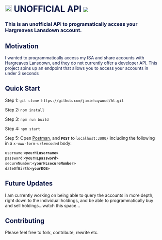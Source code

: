 # <span style="color:#0F1A48"><img src="https://upload.wikimedia.org/wikipedia/en/thumb/3/32/Hargreaves_Lansdown_logo.svg/1280px-Hargreaves_Lansdown_logo.svg.png" height="22" /> UNOFFICIAL API ![](https://github.com/jamiehaywood/hl/workflows/build/badge.svg)</span>

### <span style="color:#0F1A48">This is an unofficial API to programatically access your Hargreaves Lansdown account.</span>

## <div style="color:#0F1A48">Motivation</div>

<div style="color:#0F1A48"> I wanted to programmatically access my ISA and share accounts with Hargreaves Lansdown, and they do not currently offer a developer API. This project spins up an endpoint that allows you to access your accounts in under 3 seconds</div>

## <div style="color:#0F1A48"> Quick Start </div>

Step 1:
`git clone https://github.com/jamiehaywood/hl.git`

Step 2: `npm install`

Step 3: `npm run build`

Step 4: `npm start`

Step 5: Open [Postman](https://www.getpostman.com/downloads/), and **`POST`** to `localhost:3000/` including the following in a `x-www-form-urlencoded` body:

`username`:**`<yourHLusername>`**<br/>
`password`:**`<yourHLpassword>`**<br/>
`secureNumber`:**`<yourHLsecureNumber>`** <br/>
`dateOfBirth`:**`<yourDOB>`**

## <div style="color:#0F1A48"> Future Updates </div>

I am currently working on being able to query the accounts in more depth, right down to the individual holdings, and be able to programmatically buy and sell holdings...watch this space...

## <div style="color:#0F1A48"> Contributing </div>

Please feel free to fork, contribute, rewrite etc.

